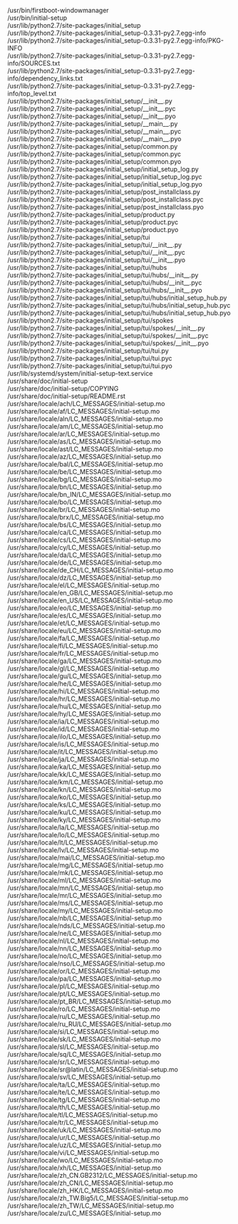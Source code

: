 /usr/bin/firstboot-windowmanager  
/usr/bin/initial-setup  
/usr/lib/python2.7/site-packages/initial\_setup  
/usr/lib/python2.7/site-packages/initial\_setup-0.3.31-py2.7.egg-info  
/usr/lib/python2.7/site-packages/initial\_setup-0.3.31-py2.7.egg-info/PKG-INFO  
/usr/lib/python2.7/site-packages/initial\_setup-0.3.31-py2.7.egg-info/SOURCES.txt  
/usr/lib/python2.7/site-packages/initial\_setup-0.3.31-py2.7.egg-info/dependency\_links.txt  
/usr/lib/python2.7/site-packages/initial\_setup-0.3.31-py2.7.egg-info/top\_level.txt  
/usr/lib/python2.7/site-packages/initial\_setup/\_\_init\_\_.py  
/usr/lib/python2.7/site-packages/initial\_setup/\_\_init\_\_.pyc  
/usr/lib/python2.7/site-packages/initial\_setup/\_\_init\_\_.pyo  
/usr/lib/python2.7/site-packages/initial\_setup/\_\_main\_\_.py  
/usr/lib/python2.7/site-packages/initial\_setup/\_\_main\_\_.pyc  
/usr/lib/python2.7/site-packages/initial\_setup/\_\_main\_\_.pyo  
/usr/lib/python2.7/site-packages/initial\_setup/common.py  
/usr/lib/python2.7/site-packages/initial\_setup/common.pyc  
/usr/lib/python2.7/site-packages/initial\_setup/common.pyo  
/usr/lib/python2.7/site-packages/initial\_setup/initial\_setup\_log.py  
/usr/lib/python2.7/site-packages/initial\_setup/initial\_setup\_log.pyc  
/usr/lib/python2.7/site-packages/initial\_setup/initial\_setup\_log.pyo  
/usr/lib/python2.7/site-packages/initial\_setup/post\_installclass.py  
/usr/lib/python2.7/site-packages/initial\_setup/post\_installclass.pyc  
/usr/lib/python2.7/site-packages/initial\_setup/post\_installclass.pyo  
/usr/lib/python2.7/site-packages/initial\_setup/product.py  
/usr/lib/python2.7/site-packages/initial\_setup/product.pyc  
/usr/lib/python2.7/site-packages/initial\_setup/product.pyo  
/usr/lib/python2.7/site-packages/initial\_setup/tui  
/usr/lib/python2.7/site-packages/initial\_setup/tui/\_\_init\_\_.py  
/usr/lib/python2.7/site-packages/initial\_setup/tui/\_\_init\_\_.pyc  
/usr/lib/python2.7/site-packages/initial\_setup/tui/\_\_init\_\_.pyo  
/usr/lib/python2.7/site-packages/initial\_setup/tui/hubs  
/usr/lib/python2.7/site-packages/initial\_setup/tui/hubs/\_\_init\_\_.py  
/usr/lib/python2.7/site-packages/initial\_setup/tui/hubs/\_\_init\_\_.pyc  
/usr/lib/python2.7/site-packages/initial\_setup/tui/hubs/\_\_init\_\_.pyo  
/usr/lib/python2.7/site-packages/initial\_setup/tui/hubs/initial\_setup\_hub.py  
/usr/lib/python2.7/site-packages/initial\_setup/tui/hubs/initial\_setup\_hub.pyc  
/usr/lib/python2.7/site-packages/initial\_setup/tui/hubs/initial\_setup\_hub.pyo  
/usr/lib/python2.7/site-packages/initial\_setup/tui/spokes  
/usr/lib/python2.7/site-packages/initial\_setup/tui/spokes/\_\_init\_\_.py  
/usr/lib/python2.7/site-packages/initial\_setup/tui/spokes/\_\_init\_\_.pyc  
/usr/lib/python2.7/site-packages/initial\_setup/tui/spokes/\_\_init\_\_.pyo  
/usr/lib/python2.7/site-packages/initial\_setup/tui/tui.py  
/usr/lib/python2.7/site-packages/initial\_setup/tui/tui.pyc  
/usr/lib/python2.7/site-packages/initial\_setup/tui/tui.pyo  
/usr/lib/systemd/system/initial-setup-text.service  
/usr/share/doc/initial-setup  
/usr/share/doc/initial-setup/COPYING  
/usr/share/doc/initial-setup/README.rst  
/usr/share/locale/ach/LC\_MESSAGES/initial-setup.mo  
/usr/share/locale/af/LC\_MESSAGES/initial-setup.mo  
/usr/share/locale/aln/LC\_MESSAGES/initial-setup.mo  
/usr/share/locale/am/LC\_MESSAGES/initial-setup.mo  
/usr/share/locale/ar/LC\_MESSAGES/initial-setup.mo  
/usr/share/locale/as/LC\_MESSAGES/initial-setup.mo  
/usr/share/locale/ast/LC\_MESSAGES/initial-setup.mo  
/usr/share/locale/az/LC\_MESSAGES/initial-setup.mo  
/usr/share/locale/bal/LC\_MESSAGES/initial-setup.mo  
/usr/share/locale/be/LC\_MESSAGES/initial-setup.mo  
/usr/share/locale/bg/LC\_MESSAGES/initial-setup.mo  
/usr/share/locale/bn/LC\_MESSAGES/initial-setup.mo  
/usr/share/locale/bn\_IN/LC\_MESSAGES/initial-setup.mo  
/usr/share/locale/bo/LC\_MESSAGES/initial-setup.mo  
/usr/share/locale/br/LC\_MESSAGES/initial-setup.mo  
/usr/share/locale/brx/LC\_MESSAGES/initial-setup.mo  
/usr/share/locale/bs/LC\_MESSAGES/initial-setup.mo  
/usr/share/locale/ca/LC\_MESSAGES/initial-setup.mo  
/usr/share/locale/cs/LC\_MESSAGES/initial-setup.mo  
/usr/share/locale/cy/LC\_MESSAGES/initial-setup.mo  
/usr/share/locale/da/LC\_MESSAGES/initial-setup.mo  
/usr/share/locale/de/LC\_MESSAGES/initial-setup.mo  
/usr/share/locale/de\_CH/LC\_MESSAGES/initial-setup.mo  
/usr/share/locale/dz/LC\_MESSAGES/initial-setup.mo  
/usr/share/locale/el/LC\_MESSAGES/initial-setup.mo  
/usr/share/locale/en\_GB/LC\_MESSAGES/initial-setup.mo  
/usr/share/locale/en\_US/LC\_MESSAGES/initial-setup.mo  
/usr/share/locale/eo/LC\_MESSAGES/initial-setup.mo  
/usr/share/locale/es/LC\_MESSAGES/initial-setup.mo  
/usr/share/locale/et/LC\_MESSAGES/initial-setup.mo  
/usr/share/locale/eu/LC\_MESSAGES/initial-setup.mo  
/usr/share/locale/fa/LC\_MESSAGES/initial-setup.mo  
/usr/share/locale/fi/LC\_MESSAGES/initial-setup.mo  
/usr/share/locale/fr/LC\_MESSAGES/initial-setup.mo  
/usr/share/locale/ga/LC\_MESSAGES/initial-setup.mo  
/usr/share/locale/gl/LC\_MESSAGES/initial-setup.mo  
/usr/share/locale/gu/LC\_MESSAGES/initial-setup.mo  
/usr/share/locale/he/LC\_MESSAGES/initial-setup.mo  
/usr/share/locale/hi/LC\_MESSAGES/initial-setup.mo  
/usr/share/locale/hr/LC\_MESSAGES/initial-setup.mo  
/usr/share/locale/hu/LC\_MESSAGES/initial-setup.mo  
/usr/share/locale/hy/LC\_MESSAGES/initial-setup.mo  
/usr/share/locale/ia/LC\_MESSAGES/initial-setup.mo  
/usr/share/locale/id/LC\_MESSAGES/initial-setup.mo  
/usr/share/locale/ilo/LC\_MESSAGES/initial-setup.mo  
/usr/share/locale/is/LC\_MESSAGES/initial-setup.mo  
/usr/share/locale/it/LC\_MESSAGES/initial-setup.mo  
/usr/share/locale/ja/LC\_MESSAGES/initial-setup.mo  
/usr/share/locale/ka/LC\_MESSAGES/initial-setup.mo  
/usr/share/locale/kk/LC\_MESSAGES/initial-setup.mo  
/usr/share/locale/km/LC\_MESSAGES/initial-setup.mo  
/usr/share/locale/kn/LC\_MESSAGES/initial-setup.mo  
/usr/share/locale/ko/LC\_MESSAGES/initial-setup.mo  
/usr/share/locale/ks/LC\_MESSAGES/initial-setup.mo  
/usr/share/locale/ku/LC\_MESSAGES/initial-setup.mo  
/usr/share/locale/ky/LC\_MESSAGES/initial-setup.mo  
/usr/share/locale/la/LC\_MESSAGES/initial-setup.mo  
/usr/share/locale/lo/LC\_MESSAGES/initial-setup.mo  
/usr/share/locale/lt/LC\_MESSAGES/initial-setup.mo  
/usr/share/locale/lv/LC\_MESSAGES/initial-setup.mo  
/usr/share/locale/mai/LC\_MESSAGES/initial-setup.mo  
/usr/share/locale/mg/LC\_MESSAGES/initial-setup.mo  
/usr/share/locale/mk/LC\_MESSAGES/initial-setup.mo  
/usr/share/locale/ml/LC\_MESSAGES/initial-setup.mo  
/usr/share/locale/mn/LC\_MESSAGES/initial-setup.mo  
/usr/share/locale/mr/LC\_MESSAGES/initial-setup.mo  
/usr/share/locale/ms/LC\_MESSAGES/initial-setup.mo  
/usr/share/locale/my/LC\_MESSAGES/initial-setup.mo  
/usr/share/locale/nb/LC\_MESSAGES/initial-setup.mo  
/usr/share/locale/nds/LC\_MESSAGES/initial-setup.mo  
/usr/share/locale/ne/LC\_MESSAGES/initial-setup.mo  
/usr/share/locale/nl/LC\_MESSAGES/initial-setup.mo  
/usr/share/locale/nn/LC\_MESSAGES/initial-setup.mo  
/usr/share/locale/no/LC\_MESSAGES/initial-setup.mo  
/usr/share/locale/nso/LC\_MESSAGES/initial-setup.mo  
/usr/share/locale/or/LC\_MESSAGES/initial-setup.mo  
/usr/share/locale/pa/LC\_MESSAGES/initial-setup.mo  
/usr/share/locale/pl/LC\_MESSAGES/initial-setup.mo  
/usr/share/locale/pt/LC\_MESSAGES/initial-setup.mo  
/usr/share/locale/pt\_BR/LC\_MESSAGES/initial-setup.mo  
/usr/share/locale/ro/LC\_MESSAGES/initial-setup.mo  
/usr/share/locale/ru/LC\_MESSAGES/initial-setup.mo  
/usr/share/locale/ru\_RU/LC\_MESSAGES/initial-setup.mo  
/usr/share/locale/si/LC\_MESSAGES/initial-setup.mo  
/usr/share/locale/sk/LC\_MESSAGES/initial-setup.mo  
/usr/share/locale/sl/LC\_MESSAGES/initial-setup.mo  
/usr/share/locale/sq/LC\_MESSAGES/initial-setup.mo  
/usr/share/locale/sr/LC\_MESSAGES/initial-setup.mo  
/usr/share/locale/sr@latin/LC\_MESSAGES/initial-setup.mo  
/usr/share/locale/sv/LC\_MESSAGES/initial-setup.mo  
/usr/share/locale/ta/LC\_MESSAGES/initial-setup.mo  
/usr/share/locale/te/LC\_MESSAGES/initial-setup.mo  
/usr/share/locale/tg/LC\_MESSAGES/initial-setup.mo  
/usr/share/locale/th/LC\_MESSAGES/initial-setup.mo  
/usr/share/locale/tl/LC\_MESSAGES/initial-setup.mo  
/usr/share/locale/tr/LC\_MESSAGES/initial-setup.mo  
/usr/share/locale/uk/LC\_MESSAGES/initial-setup.mo  
/usr/share/locale/ur/LC\_MESSAGES/initial-setup.mo  
/usr/share/locale/uz/LC\_MESSAGES/initial-setup.mo  
/usr/share/locale/vi/LC\_MESSAGES/initial-setup.mo  
/usr/share/locale/wo/LC\_MESSAGES/initial-setup.mo  
/usr/share/locale/xh/LC\_MESSAGES/initial-setup.mo  
/usr/share/locale/zh\_CN.GB2312/LC\_MESSAGES/initial-setup.mo  
/usr/share/locale/zh\_CN/LC\_MESSAGES/initial-setup.mo  
/usr/share/locale/zh\_HK/LC\_MESSAGES/initial-setup.mo  
/usr/share/locale/zh\_TW.Big5/LC\_MESSAGES/initial-setup.mo  
/usr/share/locale/zh\_TW/LC\_MESSAGES/initial-setup.mo  
/usr/share/locale/zu/LC\_MESSAGES/initial-setup.mo  
